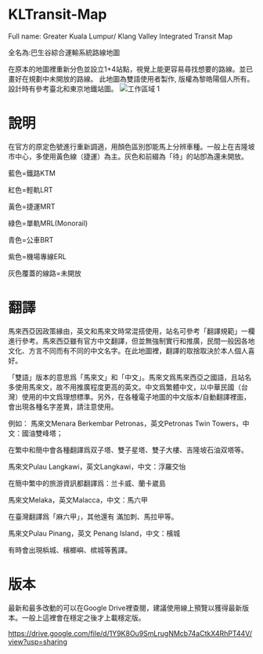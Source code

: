# KLTransit-Map
  Full name: Greater Kuala Lumpur/ Klang Valley Integrated Transit Map

  全名為:巴生谷綜合運輸系統路線地圖

在原本的地圖裡重新分色並設立1+4站點，視覺上能更容易尋找想要的路線。並已畫好在規劃中未開放的路線。
此地圖為雙語使用者製作, 版權為黎皓陽個人所有。設計時有參考臺北和東京地鐵站圖。
![工作區域 1](https://github.com/Hyman98/KLTransit-Map/assets/137241717/c555e5c7-da8c-41d1-aef7-848b3887f437)

# 說明

在官方的原定色號進行重新調適，用顏色區別卽能馬上分辨車種。一般上在吉隆坡市中心，多使用黃色線（捷運）為主。灰色和前綴為「待」的站卽為還未開放。

藍色=鐵路KTM

紅色=輕軌LRT  

黃色=捷運MRT 

綠色=單軌MRL(Monorail) 

青色=公車BRT  

紫色=機場專線ERL

灰色覆蓋的線路=未開放

# 翻譯

馬來西亞因政策緣由，英文和馬來文時常混搭使用，站名可參考「翻譯規範」一欄進行參考。馬來西亞雖有官方中文翻譯，但並無強制實行和推廣，民間一般因各地文化、方言不同而有不同的中文名字。在此地圖裡，翻譯的取捨取決於本人個人喜好。

「雙語」版本的意思爲「馬來文」和「中文」。馬來文爲馬來西亞之國語，且站名多使用馬來文，故不用推廣程度更高的英文。中文爲繁體中文，以中華民國（台灣）使用的中文爲理想標準。另外，在各種電子地圖的中文版本/自動翻譯裡面，會出現各種名字差異，請注意使用。

例如：
馬來文Menara Berkembar Petronas，英文Petronas Twin Towers，中文：國油雙峰塔；

在繁中和簡中會各種翻譯爲双子塔、雙子星塔、雙子大樓、吉隆坡石油双塔等。

馬來文Pulau Langkawi，英文Langkawi，中文：浮羅交怡

在簡中繁中的旅游資訊都翻譯爲：兰卡威、蘭卡崴島

馬來文Melaka，英文Malacca，中文：馬六甲

在臺灣翻譯爲「麻六甲」，其他還有 滿加刺、馬拉甲等。

馬來文Pulau Pinang，英文 Penang Island，中文：檳城

有時會出現梹城、檳榔嶼、槟城等舊譯。

# 版本

最新和最多改動的可以在Google Drive裡查閱，建議使用線上預覽以獲得最新版本。一般上這裡會在穩定之後才上載穩定版。

https://drive.google.com/file/d/1Y9K8Ou9SmLrugNMcb74aCtkX4RhPT44V/view?usp=sharing
